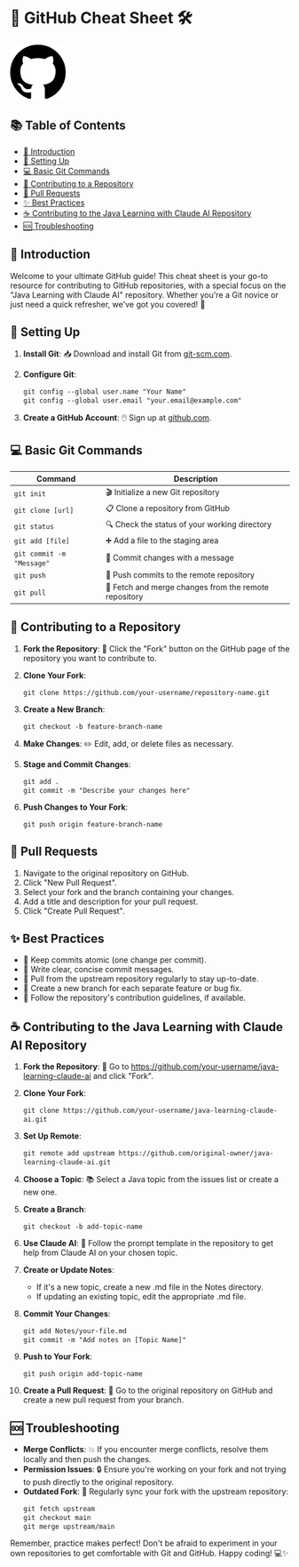 # 🚀 GitHub Cheat Sheet 🛠️

<div background-color="#bde0fe" padding="20px" display="inline-block" border-radius="10px">
  <img src="assets/githublogo.png" alt="Github Logo" width="auto" height="100em">
</div>

## 📚 Table of Contents
- [🌟 Introduction](#-introduction)
- [🔧 Setting Up](#-setting-up)
- [💻 Basic Git Commands](#-basic-git-commands)
- [🤝 Contributing to a Repository](#-contributing-to-a-repository)
- [🔄 Pull Requests](#-pull-requests)
- [✨ Best Practices](#-best-practices)
- [☕ Contributing to the Java Learning with Claude AI Repository](#-contributing-to-the-java-learning-with-claude-ai-repository)
- [🆘 Troubleshooting](#-troubleshooting)

## 🌟 Introduction

Welcome to your ultimate GitHub guide! This cheat sheet is your go-to resource for contributing to GitHub repositories, with a special focus on the "Java Learning with Claude AI" repository. Whether you're a Git novice or just need a quick refresher, we've got you covered! 🎉

## 🔧 Setting Up

1. **Install Git**: 📥 Download and install Git from [git-scm.com](https://git-scm.com/).

2. **Configure Git**:
   ```
   git config --global user.name "Your Name"
   git config --global user.email "your.email@example.com"
   ```

3. **Create a GitHub Account**: 🖱️ Sign up at [github.com](https://github.com/).

## 💻 Basic Git Commands

| Command | Description |
|---------|-------------|
| `git init` | 🎬 Initialize a new Git repository |
| `git clone [url]` | 📋 Clone a repository from GitHub |
| `git status` | 🔍 Check the status of your working directory |
| `git add [file]` | ➕ Add a file to the staging area |
| `git commit -m "Message"` | 💾 Commit changes with a message |
| `git push` | 🚀 Push commits to the remote repository |
| `git pull` | 🔄 Fetch and merge changes from the remote repository |

## 🤝 Contributing to a Repository

1. **Fork the Repository**: 🍴 Click the "Fork" button on the GitHub page of the repository you want to contribute to.

2. **Clone Your Fork**:
   ```
   git clone https://github.com/your-username/repository-name.git
   ```

3. **Create a New Branch**:
   ```
   git checkout -b feature-branch-name
   ```

4. **Make Changes**: ✏️ Edit, add, or delete files as necessary.

5. **Stage and Commit Changes**:
   ```
   git add .
   git commit -m "Describe your changes here"
   ```

6. **Push Changes to Your Fork**:
   ```
   git push origin feature-branch-name
   ```

## 🔄 Pull Requests

1. Navigate to the original repository on GitHub.
2. Click "New Pull Request".
3. Select your fork and the branch containing your changes.
4. Add a title and description for your pull request.
5. Click "Create Pull Request".

## ✨ Best Practices

- 🎯 Keep commits atomic (one change per commit).
- 📝 Write clear, concise commit messages.
- 🔄 Pull from the upstream repository regularly to stay up-to-date.
- 🌿 Create a new branch for each separate feature or bug fix.
- 📘 Follow the repository's contribution guidelines, if available.

## ☕ Contributing to the Java Learning with Claude AI Repository

1. **Fork the Repository**: 🍴 Go to https://github.com/your-username/java-learning-claude-ai and click "Fork".

2. **Clone Your Fork**:
   ```
   git clone https://github.com/your-username/java-learning-claude-ai.git
   ```

3. **Set Up Remote**:
   ```
   git remote add upstream https://github.com/original-owner/java-learning-claude-ai.git
   ```

4. **Choose a Topic**: 📚 Select a Java topic from the issues list or create a new one.

5. **Create a Branch**:
   ```
   git checkout -b add-topic-name
   ```

6. **Use Claude AI**: 🤖 Follow the prompt template in the repository to get help from Claude AI on your chosen topic.

7. **Create or Update Notes**:
   - If it's a new topic, create a new .md file in the Notes directory.
   - If updating an existing topic, edit the appropriate .md file.

8. **Commit Your Changes**:
   ```
   git add Notes/your-file.md
   git commit -m "Add notes on [Topic Name]"
   ```

9. **Push to Your Fork**:
   ```
   git push origin add-topic-name
   ```

10. **Create a Pull Request**: 🔗 Go to the original repository on GitHub and create a new pull request from your branch.

## 🆘 Troubleshooting

- **Merge Conflicts**: 💥 If you encounter merge conflicts, resolve them locally and then push the changes.
- **Permission Issues**: 🔒 Ensure you're working on your fork and not trying to push directly to the original repository.
- **Outdated Fork**: 🔄 Regularly sync your fork with the upstream repository:
  ```
  git fetch upstream
  git checkout main
  git merge upstream/main
  ```

Remember, practice makes perfect! Don't be afraid to experiment in your own repositories to get comfortable with Git and GitHub. Happy coding! 💻✨
